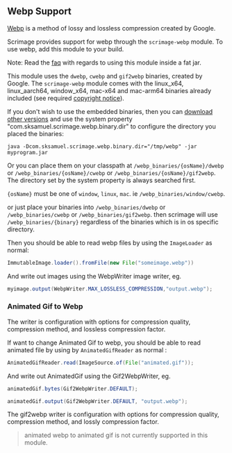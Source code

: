 ## Webp Support

[Webp](https://developers.google.com/speed/webp/faq) is a method of lossy and lossless compression created by Google.

Scrimage provides support for webp through the `scrimage-webp` module. To use webp, add this module to your build.

Note: Read the [faq](faq.md) with regards to using this module inside a fat jar.

This module uses the `dwebp`, `cwebp` and `gif2webp` binaries, created by Google. The `scrimage-webp` module comes with the
linux_x64, linux_aarch64, window_x64, mac-x64 and mac-arm64 binaries already included (see required [copyright notice](https://github.com/sksamuel/scrimage/blob/master/scrimage-webp/src/main/resources/dist_webp_binaries/LICENSE)).

If you don't wish to use the embedded binaries, then you can [download other versions](https://developers.google.com/speed/webp)
and use the system property "com.sksamuel.scrimage.webp.binary.dir" to configure the directory you placed the binaries:
```shell
java -Dcom.sksamuel.scrimage.webp.binary.dir="/tmp/webp" -jar myprogram.jar
```
Or you can place them on your classpath at `/webp_binaries/{osName}/dwebp` or `/webp_binaries/{osName}/cwebp` or
`/webp_binaries/{osName}/gif2webp`.
The directory set by the system property is always searched first.


`{osName}` must be one of `window`, `linux`, `mac`. ie `/webp_binaries/window/cwebp`.

or just place your binaries into `/webp_binaries/dwebp` or `/webp_binaries/cwebp` or `/webp_binaries/gif2webp`.
then scrimage will use `/webp_binaries/{binary}` regardless of the binaries which is in os specific directory.

Then you should be able to read webp files by using the `ImageLoader` as normal:

```java
ImmutableImage.loader().fromFile(new File("someimage.webp"))
```

And write out images using the WebpWriter image writer, eg.

```java
myimage.output(WebpWriter.MAX_LOSSLESS_COMPRESSION,"output.webp");
```

### Animated Gif to Webp
The writer is configuration with options for compression quality, compression method, and lossless compression factor.

If want to change Animated Gif to webp, you should be able to read animated file by using by `AnimatedGifReader` as normal :

```java
AnimatedGifReader.read(ImageSource.of(File("animated.gif"));
```

And write out AnimatedGif using the Gif2WebpWriter, eg.

```java
animatedGif.bytes(Gif2WebpWriter.DEFAULT);

animatedGif.output(Gif2WebpWriter.DEFAULT, "output.webp");
```

The gif2webp writer is configuration with options for compression quality, compression method, and lossly compression factor.

> animated webp to animated gif is not currently supported in this module.
